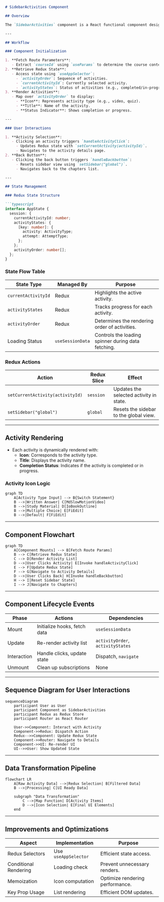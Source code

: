 ```markdown
# SidebarActivities Component

## Overview

The `SidebarActivities` component is a React functional component designed to provide an interactive sidebar for navigating through activities within a course chapter. It utilizes Redux for state management and supports user interactions like activity selection and navigation.

---

## Workflow

### Component Initialization

1. **Fetch Route Parameters**:
   - Extract `courseId` using `useParams` to determine the course context.
2. **Retrieve Redux State**:
   - Access state using `useAppSelector`:
     - `activityOrder`: Sequence of activities.
     - `currentActivityId`: Currently selected activity.
     - `activityStates`: Status of activities (e.g., completed/in-progress).
3. **Render Activities**:
   - Map over `activityOrder` to display:
     - **Icon**: Represents activity type (e.g., video, quiz).
     - **Title**: Name of the activity.
     - **Status Indicator**: Shows completion or progress.

---

### User Interactions

1. **Activity Selection**:
   - Clicking an activity triggers `handleActivityClick`:
     - Updates Redux state with `setCurrentActivity(activityId)`.
     - Navigates to the activity details page.
2. **Back Button**:
   - Clicking the back button triggers `handleBackbutton`:
     - Resets sidebar view using `setSidebar("global")`.
     - Navigates back to the chapters list.

---

## State Management

### Redux State Structure

```typescript
interface AppState {
  session: {
    currentActivityId: number;
    activityStates: {
      [key: number]: {
        activity: ActivityType;
        attempt: AttemptType;
      };
    };
    activityOrder: number[];
  };
}
```

### State Flow Table

| **State Type**      | **Managed By** | **Purpose**                                              |
|----------------------|----------------|----------------------------------------------------------|
| `currentActivityId`  | Redux          | Highlights the active activity.                         |
| `activityStates`     | Redux          | Tracks progress for each activity.                      |
| `activityOrder`      | Redux          | Determines the rendering order of activities.           |
| Loading Status       | `useSessionData` | Controls the loading spinner during data fetching.     |

### Redux Actions

| **Action**                   | **Redux Slice**    | **Effect**                               |
|-------------------------------|--------------------|------------------------------------------|
| `setCurrentActivity(activityId)` | `session`         | Updates the selected activity in state.  |
| `setSidebar("global")`        | `global`           | Resets the sidebar to the global view.   |

---

## Activity Rendering

- Each activity is dynamically rendered with:
  - **Icon**: Corresponds to the activity type.
  - **Title**: Displays the activity name.
  - **Completion Status**: Indicates if the activity is completed or in progress.

### Activity Icon Logic

```mermaid
graph TD
    A[Activity Type Input] --> B{Switch Statement}
    B -->|Written Answer| C[MdSlowMotionVideo]
    B -->|Study Material| D[IoBookOutline]
    B -->|Multiple Choice| E[FiEdit]
    B -->|Default| F[FiEdit]
```

---

## Component Flowchart

```mermaid
graph TD
    A[Component Mounts] --> B[Fetch Route Params]
    B --> C[Retrieve Redux State]
    C --> D[Render Activity List]
    D -->|User Clicks Activity| E[Invoke handleActivityClick]
    E --> F[Update Redux State]
    F --> G[Navigate to Activity Details]
    D -->|User Clicks Back| H[Invoke handleBackbutton]
    H --> I[Reset Sidebar State]
    I --> J[Navigate to Chapters]
```

---

## Component Lifecycle Events

| **Phase**      | **Actions**                             | **Dependencies**         |
|-----------------|-----------------------------------------|--------------------------|
| Mount          | Initialize hooks, fetch data            | `useSessionData`         |
| Update         | Re-render activity list                 | `activityOrder`, `activityStates` |
| Interaction    | Handle clicks, update state             | Dispatch, `navigate`     |
| Unmount        | Clean up subscriptions                  | None                     |

---

## Sequence Diagram for User Interactions

```mermaid
sequenceDiagram
    participant User as User
    participant Component as SidebarActivities
    participant Redux as Redux Store
    participant Router as React Router

    User->>Component: Interact with Activity
    Component->>Redux: Dispatch Action
    Redux-->>Component: Update Redux State
    Component->>Router: Navigate to Details
    Component->>UI: Re-render UI
    UI-->>User: Show Updated State
```

---

## Data Transformation Pipeline

```mermaid
flowchart LR
    A[Raw Activity Data] -->|Redux Selection| B[Filtered Data]
    B -->|Processing| C[UI Ready Data]
    
    subgraph "Data Transformation"
        C -->|Map Function| D[Activity Items]
        D -->|Icon Selection| E[Final UI Elements]
    end
```

---

## Improvements and Optimizations

| **Aspect**             | **Implementation**       | **Purpose**                           |
|-------------------------|--------------------------|---------------------------------------|
| Redux Selectors         | Use `useAppSelector`     | Efficient state access.               |
| Conditional Rendering   | Loading check           | Prevent unnecessary renders.          |
| Memoization             | Icon computation        | Optimize rendering performance.       |
| Key Prop Usage          | List rendering          | Efficient DOM updates.                |
```
